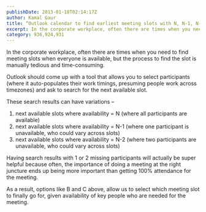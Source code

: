 ```yaml
---
publishDate: 2013-01-18T02:14:17Z
author: Kamal Gaur
title: “Outlook calendar to find earliest meeting slots with N, N-1, N-2 participants” 
excerpt: In the corporate workplace, often there are times when you need to find meeting slots when everyone is available, but the process to find the… 
category: 936,924,931
---
```


In the corporate workplace, often there are times when you need to find meeting slots when everyone is available, but the process to find the slot is manually tedious and time-consuming.

Outlook should come up with a tool that allows you to select participants (where it auto-populates their work timings, presuming people work across timezones) and ask to search for the next available slot.

These search results can have variations –

1. next available slots where availability = N (where all participants are available)
2. next available slots where availability = N-1 (where one participant is unavailable, who could vary across slots)
3. next available slots where availability = N-2 (where two participants are unavailable, who could vary across slots)

Having search results with 1 or 2 missing participants will actually be super helpful because often, the importance of doing a meeting at the right juncture ends up being more important than getting 100% attendance for the meeting.

As a result, options like B and C above, allow us to select which meeting slot to finally go for, given availability of key people who are needed for the meeting.